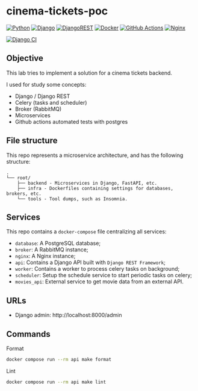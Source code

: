 # cinema-tickets-poc

[![Python](https://img.shields.io/badge/python-%2314354C.svg?style=flat&logo=python&logoColor=white)](https://www.python.org/)
[![Django](https://img.shields.io/badge/django-%23092E20.svg?style=flat&logo=django&logoColor=white)](https://www.djangoproject.com/)
[![DjangoREST](https://img.shields.io/badge/DJANGO-REST-ff1709?style=flat&logo=django&logoColor=white&color=ff1709&labelColor=gray)](https://www.django-rest-framework.org/)
[![Docker](https://img.shields.io/badge/docker-%230db7ed.svg?style=flat&logo=docker&logoColor=white)](https://www.docker.com/)
[![GitHub Actions](https://img.shields.io/badge/githubactions-%232671E5.svg?style=flat&logo=githubactions&logoColor=white)](https://github.com/features/actions)
[![Nginx](https://img.shields.io/badge/nginx-%23009639.svg?style=flat&logo=nginx&logoColor=white)](https://www.nginx.com/)

[![Django CI](https://github.com/renanstn/cinema-tickets-poc/actions/workflows/django.yml/badge.svg)](https://github.com/renanstn/cinema-tickets-poc/actions/workflows/django.yml)

## Objective

This lab tries to implement a solution for a cinema tickets backend.

I used for study some concepts:

- Django / Django REST
- Celery (tasks and scheduler)
- Broker (RabbitMQ)
- Microservices
- Github actions automated tests with postgres

## File structure

This repo represents a microservice architecture, and has the following
structure:

```
.
└── root/
    ├── backend - Microservices in Django, FastAPI, etc.
    ├── infra - Dockerfiles containing settings for databases, brokers, etc.
    └── tools - Tool dumps, such as Insomnia.
```

## Services

This repo contains a `docker-compose` file centralizing all services:

- `database`: A PostgreSQL database;
- `broker`: A RabbitMQ instance;
- `nginx`: A Nginx instance;
- `api`: Contains a Django API built with `Django REST Framework`;
- `worker`: Contains a worker to process celery tasks on background;
- `scheduler`: Setup the schedule service to start periodic tasks on celery;
- `movies_api`: External service to get movie data from an external API.

## URLs

- Django admin: http://localhost:8000/admin

## Commands

Format

```sh
docker compose run --rm api make format
```

Lint

```sh
docker compose run --rm api make lint
```
